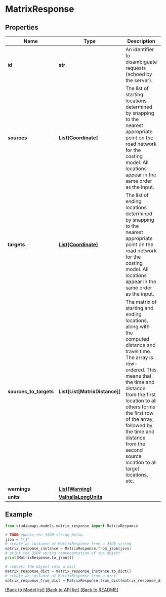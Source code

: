 # MatrixResponse


## Properties

Name | Type | Description | Notes
------------ | ------------- | ------------- | -------------
**id** | **str** | An identifier to disambiguate requests (echoed by the server). | [optional] 
**sources** | [**List[Coordinate]**](Coordinate.md) | The list of starting locations determined by snapping to the nearest appropriate point on the road network for the costing model. All locations appear in the same order as the input. | 
**targets** | [**List[Coordinate]**](Coordinate.md) | The list of ending locations determined by snapping to the nearest appropriate point on the road network for the costing model. All locations appear in the same order as the input. | 
**sources_to_targets** | **List[List[MatrixDistance]]** | The matrix of starting and ending locations, along with the computed distance and travel time. The array is row-ordered. This means that the time and distance from the first location to all others forms the first row of the array, followed by the time and distance from the second source location to all target locations, etc. | 
**warnings** | [**List[Warning]**](Warning.md) |  | [optional] 
**units** | [**ValhallaLongUnits**](ValhallaLongUnits.md) |  | 

## Example

```python
from stadiamaps.models.matrix_response import MatrixResponse

# TODO update the JSON string below
json = "{}"
# create an instance of MatrixResponse from a JSON string
matrix_response_instance = MatrixResponse.from_json(json)
# print the JSON string representation of the object
print(MatrixResponse.to_json())

# convert the object into a dict
matrix_response_dict = matrix_response_instance.to_dict()
# create an instance of MatrixResponse from a dict
matrix_response_from_dict = MatrixResponse.from_dict(matrix_response_dict)
```
[[Back to Model list]](../README.md#documentation-for-models) [[Back to API list]](../README.md#documentation-for-api-endpoints) [[Back to README]](../README.md)


